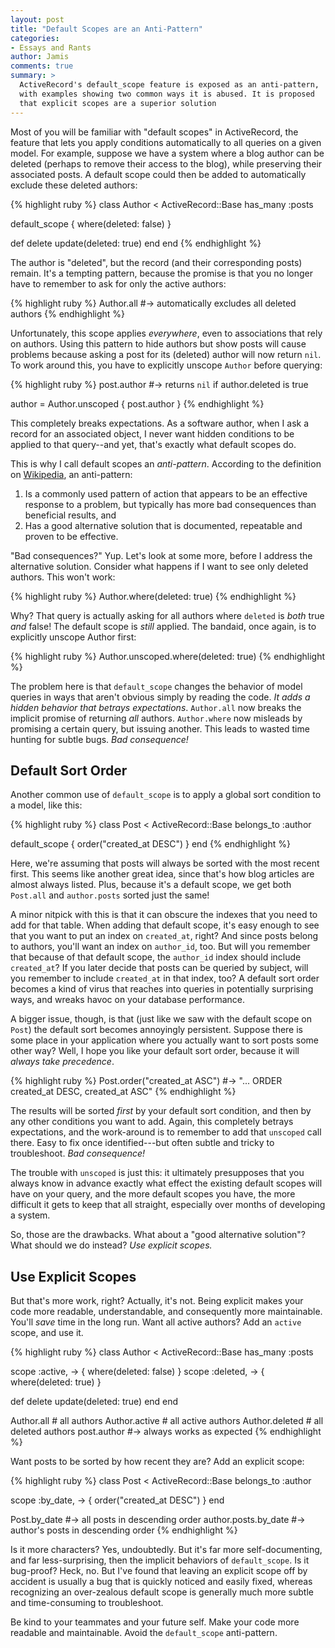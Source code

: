 ```yaml
---
layout: post
title: "Default Scopes are an Anti-Pattern"
categories:
- Essays and Rants
author: Jamis
comments: true
summary: >
  ActiveRecord's default_scope feature is exposed as an anti-pattern,
  with examples showing two common ways it is abused. It is proposed
  that explicit scopes are a superior solution
---
```


Most of you will be familiar with "default scopes" in ActiveRecord, the feature that lets you apply conditions automatically to all queries on a given model. For example, suppose we have a system where a blog author can be deleted (perhaps to remove their access to the blog), while preserving their associated posts. A default scope could then be added to automatically exclude these deleted authors:

{% highlight ruby %}
class Author < ActiveRecord::Base
  has_many :posts

  default_scope { where(deleted: false) }

  def delete
    update(deleted: true)
  end
end
{% endhighlight %}

The author is "deleted", but the record (and their corresponding posts) remain. It's a tempting pattern, because the promise is that you no longer have to remember to ask for only the active authors:

{% highlight ruby %}
Author.all #-> automatically excludes all deleted authors
{% endhighlight %}

Unfortunately, this scope applies _everywhere_, even to associations that rely on authors. Using this pattern to hide authors but show posts will cause problems because asking a post for its (deleted) author will now return `nil`. To work around this, you have to explicitly unscope `Author` before querying:

{% highlight ruby %}
post.author #-> returns `nil` if author.deleted is true

author = Author.unscoped { post.author }
{% endhighlight %}

This completely breaks expectations. As a software author, when I ask a record for an associated object, I never want hidden conditions to be applied to that query--and yet, that's exactly what default scopes do.

This is why I call default scopes an _anti-pattern_. According to the definition on [Wikipedia](https://en.wikipedia.org/wiki/Anti-pattern), an anti-pattern:

1. Is a commonly used pattern of action that appears to be an effective response to a problem, but typically has more bad consequences than beneficial results, and
2. Has a good alternative solution that is documented, repeatable and proven to be effective.

"Bad consequences?" Yup. Let's look at some more, before I address the alternative solution. Consider what happens if I want to see only deleted authors. This won't work:

{% highlight ruby %}
Author.where(deleted: true)
{% endhighlight %}

Why? That query is actually asking for all authors where `deleted` is _both_ true _and_ false! The default scope is _still_ applied. The bandaid, once again, is to explicitly unscope Author first:

{% highlight ruby %}
Author.unscoped.where(deleted: true)
{% endhighlight %}

The problem here is that `default_scope` changes the behavior of model queries in ways that aren't obvious simply by reading the code. _It adds a hidden behavior that betrays expectations_. `Author.all` now breaks the implicit promise of returning _all_ authors. `Author.where` now misleads by promising a certain query, but issuing another. This leads to wasted time hunting for subtle bugs. _Bad consequence!_

## Default Sort Order

Another common use of `default_scope` is to apply a global sort condition to a model, like this:

{% highlight ruby %}
class Post < ActiveRecord::Base
  belongs_to :author

  default_scope { order("created_at DESC") }
end
{% endhighlight %}

Here, we're assuming that posts will always be sorted with the most recent first. This seems like another great idea, since that's how blog articles are almost always listed. Plus, because it's a default scope, we get both `Post.all` and `author.posts` sorted just the same!

A minor nitpick with this is that it can obscure the indexes that you need to add for that table. When adding that default scope, it's easy enough to see that you want to put an index on `created_at`, right? And since posts belong to authors, you'll want an index on `author_id`, too. But will you remember that because of that default scope, the `author_id` index should include `created_at`? If you later decide that posts can be queried by subject, will you remember to include `created_at` in that index, too? A default sort order becomes a kind of virus that reaches into queries in potentially surprising ways, and wreaks havoc on your database performance.

A bigger issue, though, is that (just like we saw with the default scope on `Post`) the default sort becomes annoyingly persistent. Suppose there is some place in your application where you actually want to sort posts some other way? Well, I hope you like your default sort order, because it will _always take precedence_.

{% highlight ruby %}
  Post.order("created_at ASC")
  #-> "... ORDER created_at DESC, created_at ASC"
{% endhighlight %}

The results will be sorted _first_ by your default sort condition, and then by any other conditions you want to add. Again, this completely betrays expectations, and the work-around is to remember to add that `unscoped` call there. Easy to fix once identified---but often subtle and tricky to troubleshoot. _Bad consequence!_

The trouble with `unscoped` is just this: it ultimately presupposes that you always know in advance exactly what effect the existing default scopes will have on your query, and the more default scopes you have, the more difficult it gets to keep that all straight, especially over months of developing a system.

So, those are the drawbacks. What about a "good alternative solution"? What should we do instead? _Use explicit scopes._

## Use Explicit Scopes

But that's more work, right? Actually, it's not. Being explicit makes your code more readable, understandable, and consequently more maintainable. You'll _save_ time in the long run. Want all active authors? Add an `active` scope, and use it.

{% highlight ruby %}
class Author < ActiveRecord::Base
  has_many :posts

  scope :active, -> { where(deleted: false) }
  scope :deleted, -> { where(deleted: true) }

  def delete
    update(deleted: true)
  end
end

Author.all # all authors
Author.active # all active authors
Author.deleted # all deleted authors
post.author #-> always works as expected
{% endhighlight %}

Want posts to be sorted by how recent they are? Add an explicit scope:

{% highlight ruby %}
class Post < ActiveRecord::Base
  belongs_to :author

  scope :by_date, -> { order("created_at DESC") }
end

Post.by_date #-> all posts in descending order
author.posts.by_date #-> author's posts in descending order
{% endhighlight %}

Is it more characters? Yes, undoubtedly. But it's far more self-documenting, and far less-surprising, then the implicit behaviors of `default_scope`. Is it bug-proof? Heck, no. But I've found that leaving an explicit scope off by accident is usually a bug that is quickly noticed and easily fixed, whereas recognizing an over-zealous default scope is generally much more subtle and time-consuming to troubleshoot.

Be kind to your teammates and your future self. Make your code more readable and maintainable. Avoid the `default_scope` anti-pattern.
